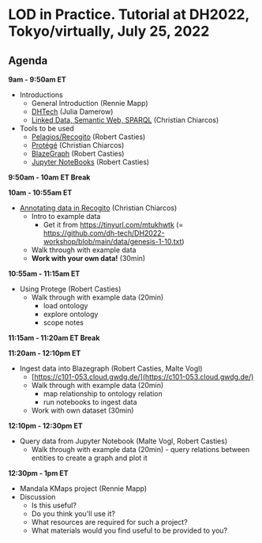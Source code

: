 # LOD in Practice. Tutorial at DH2022, Tokyo/virtually, July 25, 2022

## Agenda

**9am - 9:50am ET**
- Introductions
	- General Introduction (Rennie Mapp)
	- [DHTech](dhtech.pdf) (Julia Damerow)
	- [Linked Data, Semantic Web, SPARQL](lod.pdf) (Christian Chiarcos)
- Tools to be used
    - [Pelagios/Recogito](intro-recogito.pdf) (Robert Casties)
    - [Protégé](intro-protege.pdf) (Christian Chiarcos)
    - [BlazeGraph](intro-blazegraph.pdf) (Robert Casties)
    - [Jupyter NoteBooks](intro-jupyter.pdf) (Robert Casties)

**9:50am - 10am ET Break**

**10am - 10:55am ET**
- [Annotating data in Recogito](recogito.pdf) (Christian Chiarcos)
	 - Intro to example data
	 	- Get it from https://tinyurl.com/mtukhwtk (= https://github.com/dh-tech/DH2022-workshop/blob/main/data/genesis-1-10.txt)
     - Walk through with example data
     - <b>Work with your own data!</b> (30min)

**10:55am - 11:15am ET**
-  Using Protege (Robert Casties)
    - Walk through with example data (20min)
         - load ontology
         - explore ontology
         - scope notes

**11:15am - 11:20am ET Break**

**11:20am - 12:10pm ET**
-  Ingest data into Blazegraph (Robert Casties, Malte Vogl)
    - [https://c101-053.cloud.gwdg.de/](https://c101-053.cloud.gwdg.de/)
    - Walk through with example data (20min)
         - map relationship to ontology relation
         - run notebooks to ingest data
    - Work with own dataset (30min)

**12:10pm - 12:30pm ET**
- Query data from Jupyter Notebook (Malte Vogl, Robert Casties)
    - Walk through with example data (20min)
          - query relations between entities to create a graph and plot it

**12:30pm - 1pm ET**
- Mandala KMaps project (Rennie Mapp) 
- Discussion
    - Is this useful?
    - Do you think you'll use it?
    - What resources are required for such a project?
    - What materials would you find useful to be provided to you?
